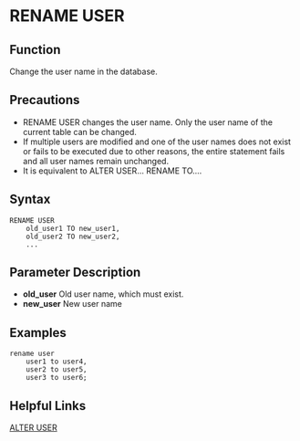 # RENAME USER<a name="ZH-CN_TOPIC_0289900931"></a>

## Function <a name="en-us_topic_0283136462_en-us_topic_0237122152_en-us_topic_0059778107_s74e2e8764aa64af1b093f8f68069bce6"></a>

Change the user name in the database.

## Precautions <a name="en-us_topic_0283136462_en-us_topic_0237122152_en-us_topic_0059778107_sdcf8f26a27a64e52b7099ca3ce0256b6"></a>

-   RENAME USER changes the user name. Only the user name of the current table can be changed.
-   If multiple users are modified and one of the user names does not exist or fails to be executed due to other reasons, the entire statement fails and all user names remain unchanged.
-   It is equivalent to ALTER USER... RENAME TO....

## Syntax <a name="en-us_topic_0283136462_en-us_topic_0237122152_en-us_topic_0059778107_s6fa866d73d5c4158836c9fdd0ad5b3ac"></a>

```
RENAME USER 
    old_user1 TO new_user1,
    old_user2 TO new_user2,
    ...

```

## Parameter Description <a name="en-us_topic_0283136462_en-us_topic_0237122152_en-us_topic_0059778107_sa6ea557919e84c0db8ed5cbb227fa983"></a>

-   **old_user** 
    Old user name, which must exist.
-    **new_user** 
    New user name

## Examples <a name="en-us_topic_0283136462_en-us_topic_0237122152_en-us_topic_0059778107_s1af12a7c6e4e456f9fc72da9c90358ff"></a>

``` 
rename user 
    user1 to user4, 
    user2 to user5,
    user3 to user6;
```

## Helpful Links <a name="en-us_topic_0283136462_en-us_topic_0237122152_en-us_topic_0059778107_s08580f38742d47efa6a955c9385d6ae2"> </a>

[ALTER USER](https://docs.opengauss.org/zh/docs/5.0.0/docs/BriefTutorial/%E9%99%84%E5%BD%95-SQL%E8%AF%AD%E6%B3%95.html)
